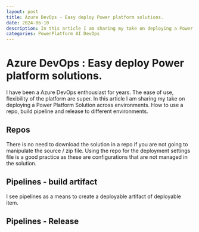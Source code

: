 ```yaml
---
layout: post
title: Azure DevOps - Easy deploy Power platform solutions.
date: 2024-06-10
description: In this article I am sharing my take on deploying a Power Platform Solution across environments. How to use a repo, build pipeline and release to different environments.
categories: PowerPlatform AI DevOps
---
```


# Azure DevOps : Easy deploy Power platform solutions.

I have been a Azure DevOps enthousiast for years. The ease of use, flexibility of the platform are super. In this article I am sharing my take on deploying a Power Platform Solution across environments.
How to use a repo, build pipeline and release to different environments.

## Repos
There is no need to download the solution in a repo if you are not going to manipulate the source / zip file. Using the repo for the deployment settings file is a good practice as these are configurations that are not managed in the solution. 
 
## Pipelines  - build artifact
I see pipelines as a means to create a deployable artifact of deployable item. 
 
## Pipelines  - Release 




